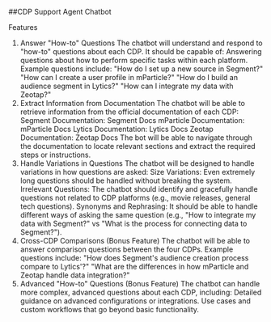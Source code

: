 ##CDP Support Agent Chatbot

Features
1. Answer "How-to" Questions
The chatbot will understand and respond to "how-to" questions about each CDP. It should be capable of:
Answering questions about how to perform specific tasks within each platform.
Example questions include:
"How do I set up a new source in Segment?"
"How can I create a user profile in mParticle?"
"How do I build an audience segment in Lytics?"
"How can I integrate my data with Zeotap?"
2. Extract Information from Documentation
The chatbot will be able to retrieve information from the official documentation of each CDP:
Segment Documentation: Segment Docs
mParticle Documentation: mParticle Docs
Lytics Documentation: Lytics Docs
Zeotap Documentation: Zeotap Docs
The bot will be able to navigate through the documentation to locate relevant sections and extract the required steps or instructions.
3. Handle Variations in Questions
The chatbot will be designed to handle variations in how questions are asked:
Size Variations: Even extremely long questions should be handled without breaking the system.
Irrelevant Questions: The chatbot should identify and gracefully handle questions not related to CDP platforms (e.g., movie releases, general tech questions).
Synonyms and Rephrasing: It should be able to handle different ways of asking the same question (e.g., "How to integrate my data with Segment?" vs "What is the process for connecting data to Segment?").
4. Cross-CDP Comparisons (Bonus Feature)
The chatbot will be able to answer comparison questions between the four CDPs. Example questions include:
"How does Segment's audience creation process compare to Lytics'?"
"What are the differences in how mParticle and Zeotap handle data integration?"
5. Advanced "How-to" Questions (Bonus Feature)
The chatbot can handle more complex, advanced questions about each CDP, including:
Detailed guidance on advanced configurations or integrations.
Use cases and custom workflows that go beyond basic functionality.


